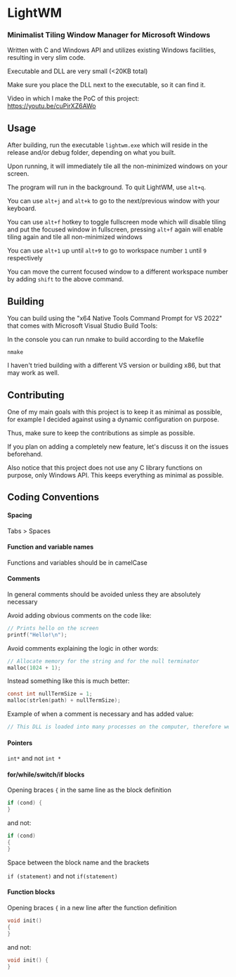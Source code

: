 # LightWM

### Minimalist Tiling Window Manager for Microsoft Windows

Written with C and Windows API and utilizes existing Windows facilities, resulting in very slim code.

Executable and DLL are very small (<20KB total)

Make sure you place the DLL next to the executable, so it can find it.

Video in which I make the PoC of this project: https://youtu.be/cuPirXZ6AWo

## Usage

After building, run the executable ```lightwm.exe``` which will reside in the release and/or debug folder, depending on what you built.

Upon running, it will immediately tile all the non-minimized windows on your screen.

The program will run in the background. To quit LightWM, use ```alt+q```.

You can use ```alt+j``` and ```alt+k``` to go to the next/previous window with your keyboard.

You can use ```alt+f``` hotkey to toggle fullscreen mode which will disable tiling and put the focused window in fullscreen, pressing ```alt+f``` again will enable tiling again and tile all non-minimized windows

You can use ```alt+1``` up until ```alt+9``` to go to workspace number ```1``` until ```9``` respectively

You can move the current focused window to a different workspace number by adding ```shift``` to the above command.

## Building

You can build using the "x64 Native Tools Command Prompt for VS 2022" that comes with Microsoft Visual Studio Build Tools:

In the console you can run nmake to build according to the Makefile

```nmake```

I haven't tried building with a different VS version or building x86, but that may work as well.

## Contributing

One of my main goals with this project is to keep it as minimal as possible, for example I decided against using a dynamic configuration on purpose.

Thus, make sure to keep the contributions as simple as possible.

If you plan on adding a completely new feature, let's discuss it on the issues beforehand.

Also notice that this project does not use any C library functions on purpose, only Windows API. This keeps everything as minimal as possible.

## Coding Conventions

#### Spacing

Tabs > Spaces

#### Function and variable names

Functions and variables should be in camelCase

#### Comments

In general comments should be avoided unless they are absolutely necessary

Avoid adding obvious comments on the code like:
```c
// Prints hello on the screen
printf("Hello!\n");
```

Avoid comments explaining the logic in other words:
```c
// Allocate memory for the string and for the null terminator
malloc(1024 + 1);
```

Instead something like this is much better:
```c
const int nullTermSize = 1;
malloc(strlen(path) + nullTermSize);
```

Example of when a comment is necessary and has added value:
```c
// This DLL is loaded into many processes on the computer, therefore we need to keep the logic here as simple as possible to avoid slowing down the system
```

#### Pointers

```int*``` and not ```int *```

#### for/while/switch/if blocks

Opening braces ```{``` in the same line as the block definition

```c
if (cond) {
}
```

and not:

```c
if (cond)
{
}
```

Space between the block name and the brackets

```if (statement)``` and not ```if(statement)```

#### Function blocks

Opening braces ```{``` in a new line after the function definition

```c
void init()
{
}
```

and not:

```c
void init() {
}
```
